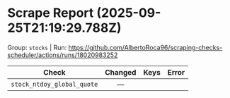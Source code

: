 # Scrape Report (2025-09-25T21:19:29.788Z)

Group: `stocks`  |  Run: https://github.com/AlbertoRoca96/scraping-checks-scheduler/actions/runs/18020983252

| Check | Changed | Keys | Error |
|---|:---:|:--|:--|
| `stock_ntdoy_global_quote` | — |  |  |
